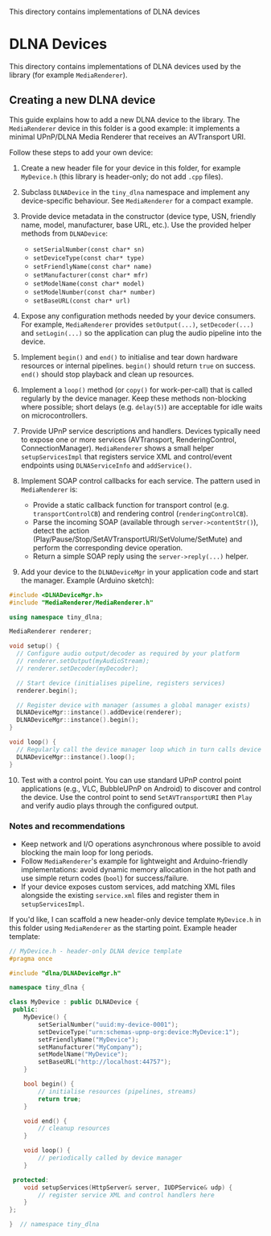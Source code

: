 
This directory contains implementations of DLNA devices

# DLNA Devices

This directory contains implementations of DLNA devices used by the
library (for example `MediaRenderer`).

## Creating a new DLNA device

This guide explains how to add a new DLNA device to the library. The
`MediaRenderer` device in this folder is a good example: it implements a
minimal UPnP/DLNA Media Renderer that receives an AVTransport URI.

Follow these steps to add your own device:

1. Create a new header file for your device in this folder, for example
   `MyDevice.h` (this library is header-only; do not add `.cpp` files).

2. Subclass `DLNADevice` in the `tiny_dlna` namespace and implement any
	device-specific behaviour. See `MediaRenderer` for a compact example.

3. Provide device metadata in the constructor (device type, USN, friendly
	name, model, manufacturer, base URL, etc.). Use the provided helper
	methods from `DLNADevice`:

	- `setSerialNumber(const char* sn)`
	- `setDeviceType(const char* type)`
	- `setFriendlyName(const char* name)`
	- `setManufacturer(const char* mfr)`
	- `setModelName(const char* model)`
	- `setModelNumber(const char* number)`
	- `setBaseURL(const char* url)`

4. Expose any configuration methods needed by your device consumers. For
	example, `MediaRenderer` provides `setOutput(...)`, `setDecoder(...)` and
	`setLogin(...)` so the application can plug the audio pipeline into the
	device.

5. Implement `begin()` and `end()` to initialise and tear down hardware
	resources or internal pipelines. `begin()` should return `true` on
	success. `end()` should stop playback and clean up resources.

6. Implement a `loop()` method (or `copy()` for work-per-call) that is
	called regularly by the device manager. Keep these methods non-blocking
	where possible; short delays (e.g. `delay(5)`) are acceptable for idle
	waits on microcontrollers.

7. Provide UPnP service descriptions and handlers. Devices typically need
	to expose one or more services (AVTransport, RenderingControl,
	ConnectionManager). `MediaRenderer` shows a small helper `setupServicesImpl`
	that registers service XML and control/event endpoints using
	`DLNAServiceInfo` and `addService()`.

8. Implement SOAP control callbacks for each service. The pattern used in
	`MediaRenderer` is:

	- Provide a static callback function for transport control (e.g.
	  `transportControlCB`) and rendering control (`renderingControlCB`).
	- Parse the incoming SOAP (available through `server->contentStr()`),
	  detect the action (Play/Pause/Stop/SetAVTransportURI/SetVolume/SetMute)
	  and perform the corresponding device operation.
	- Return a simple SOAP reply using the `server->reply(...)` helper.

9. Add your device to the `DLNADeviceMgr` in your application code and
	start the manager. Example (Arduino sketch):

```cpp
#include <DLNADeviceMgr.h>
#include "MediaRenderer/MediaRenderer.h"

using namespace tiny_dlna;

MediaRenderer renderer;

void setup() {
  // Configure audio output/decoder as required by your platform
  // renderer.setOutput(myAudioStream);
  // renderer.setDecoder(myDecoder);

  // Start device (initialises pipeline, registers services)
  renderer.begin();

  // Register device with manager (assumes a global manager exists)
  DLNADeviceMgr::instance().addDevice(renderer);
  DLNADeviceMgr::instance().begin();
}

void loop() {
  // Regularly call the device manager loop which in turn calls device loops
  DLNADeviceMgr::instance().loop();
}
```

10. Test with a control point. You can use standard UPnP control point
	 applications (e.g., VLC, BubbleUPnP on Android) to discover and control
	 the device. Use the control point to send `SetAVTransportURI` then
	 `Play` and verify audio plays through the configured output.

### Notes and recommendations

- Keep network and I/O operations asynchronous where possible to avoid
  blocking the main loop for long periods.
- Follow `MediaRenderer`'s example for lightweight and Arduino-friendly
  implementations: avoid dynamic memory allocation in the hot path and use
  simple return codes (`bool`) for success/failure.
- If your device exposes custom services, add matching XML files alongside
  the existing `service.xml` files and register them in `setupServicesImpl`.

If you'd like, I can scaffold a new header-only device template `MyDevice.h`
in this folder using `MediaRenderer` as the starting point. Example header
template:

```cpp
// MyDevice.h - header-only DLNA device template
#pragma once

#include "dlna/DLNADeviceMgr.h"

namespace tiny_dlna {

class MyDevice : public DLNADevice {
 public:
	MyDevice() {
		setSerialNumber("uuid:my-device-0001");
		setDeviceType("urn:schemas-upnp-org:device:MyDevice:1");
		setFriendlyName("MyDevice");
		setManufacturer("MyCompany");
		setModelName("MyDevice");
		setBaseURL("http://localhost:44757");
	}

	bool begin() {
		// initialise resources (pipelines, streams)
		return true;
	}

	void end() {
		// cleanup resources
	}

	void loop() {
		// periodically called by device manager
	}

 protected:
	void setupServices(HttpServer& server, IUDPService& udp) {
		// register service XML and control handlers here
	}
};

}  // namespace tiny_dlna
```